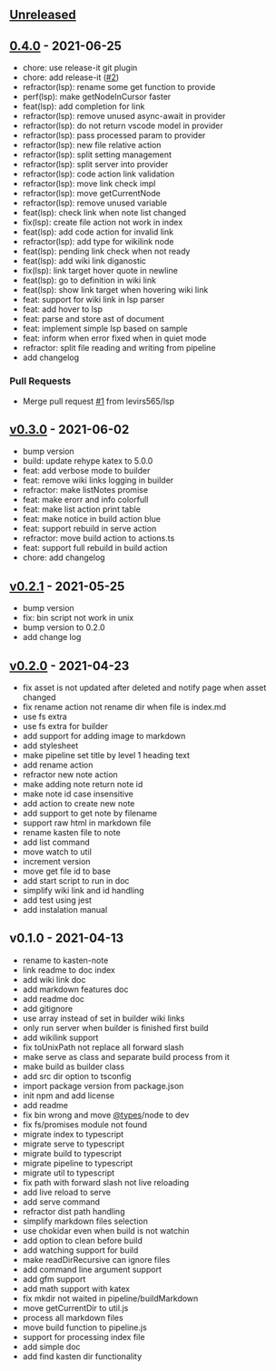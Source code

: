 <a name="unreleased"></a>
## [Unreleased]


<a name="0.4.0"></a>
## [0.4.0] - 2021-06-25
- chore: use release-it git plugin
- chore: add release-it ([#2](https://github.com/levirs565/kasten-note/issues/2))
- refractor(lsp): rename some get function to provide
- perf(lsp): make getNodeInCursor faster
- feat(lsp): add completion for link
- refractor(lsp): remove unused async-await in provider
- refractor(lsp): do not return vscode model in provider
- refractor(lsp): pass processed param to provider
- refractor(lsp): new file relative action
- refractor(lsp): split setting management
- refractor(lsp): split server into provider
- refractor(lsp): code action link validation
- refractor(lsp): move link check impl
- refractor(lsp): move getCurrentNode
- refractor(lsp): remove unused variable
- feat(lsp): check link when note list changed
- fix(lsp): create file action not work in index
- feat(lsp): add code action for invalid link
- refractor(lsp): add type for wikilink node
- feat(lsp): pending link check when not ready
- feat(lsp): add wiki link diganostic
- fix(lsp): link target hover quote in newline
- feat(lsp): go to definition in wiki link
- feat(lsp): show link target when hovering wiki link
- feat: support for wiki link in lsp parser
- feat: add hover to lsp
- feat: parse and store ast of document
- feat: implement simple lsp based on sample
- feat: inform when error fixed when in quiet mode
- refractor: split file reading and writing from pipeline
- add changelog

### Pull Requests
- Merge pull request [#1](https://github.com/levirs565/kasten-note/issues/1) from levirs565/lsp


<a name="v0.3.0"></a>
## [v0.3.0] - 2021-06-02
- bump version
- build: update rehype katex to 5.0.0
- feat: add verbose mode to builder
- feat: remove wiki links logging in builder
- refractor: make listNotes promise
- feat: make erorr and info colorfull
- feat: make list action print table
- feat: make notice in build action blue
- feat: support rebuild in serve action
- refractor: move build action to actions.ts
- feat: support full rebuild in build action
- chore: add changelog


<a name="v0.2.1"></a>
## [v0.2.1] - 2021-05-25
- bump version
- fix: bin script not work in unix
- bump version to 0.2.0
- add change log


<a name="v0.2.0"></a>
## [v0.2.0] - 2021-04-23
- fix asset is not updated after deleted and notify page when asset changed
- fix rename action not rename dir when file is index.md
- use fs extra
- use fs extra for builder
- add support for adding image to markdown
- add stylesheet
- make pipeline set title by level 1 heading text
- add rename action
- refractor new note action
- make adding note return note id
- make note id case insensitive
- add action to create new note
- add support to get note by filename
- support raw html in markdown file
- rename kasten file to note
- add list command
- move watch to util
- increment version
- move get file id to base
- add start script to run in doc
- simplify wiki link and id handling
- add test using jest
- add instalation manual


<a name="v0.1.0"></a>
## v0.1.0 - 2021-04-13
- rename to kasten-note
- link readme to doc index
- add wiki link doc
- add markdown features doc
- add readme doc
- add gitignore
- use array instead of set in builder wiki links
- only run server when builder is finished first build
- add wikilink support
- fix toUnixPath not replace all forward slash
- make serve as class and separate build process from it
- make build as builder class
- add src dir option to tsconfig
- import package version from package.json
- init npm and add license
- add readme
- fix bin wrong and move [@types](https://github.com/types)/node to dev
- fix fs/promises module not found
- migrate index to typescript
- migrate serve to typescript
- migrate build to typescript
- migrate pipeline to typescript
- migrate util to typescript
- fix path with forward slash not live reloading
- add live reload to serve
- add serve command
- refractor dist path handling
- simplify markdown files selection
- use chokidar even when build is not watchin
- add option to clean before build
- add watching support for build
- make readDirRecursive can ignore files
- add command line argument support
- add gfm support
- add math support with katex
- fix mkdir not waited in pipeline/buildMarkdown
- move getCurrentDir to util.js
- process all markdown files
- move build function to pipeline.js
- support for processing index file
- add simple doc
- add find kasten dir functionality


[Unreleased]: https://github.com/levirs565/kasten-note/compare/0.4.0...HEAD
[0.4.0]: https://github.com/levirs565/kasten-note/compare/v0.3.0...0.4.0
[v0.3.0]: https://github.com/levirs565/kasten-note/compare/v0.2.1...v0.3.0
[v0.2.1]: https://github.com/levirs565/kasten-note/compare/v0.2.0...v0.2.1
[v0.2.0]: https://github.com/levirs565/kasten-note/compare/v0.1.0...v0.2.0
